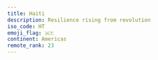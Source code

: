 ```yaml
---
title: Haiti
description: Resilience rising from revolution
iso_code: HT
emoji_flag: 🇭🇹
continent: Americas
remote_rank: 23
---
```

